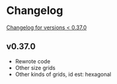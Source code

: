 # Changelog

[Changelog for versions < 0.37.0](./~v0.36.4-old/CHANGELOG.md)

## v0.37.0

- Rewrote code
- Other size grids
- Other kinds of grids, id est: hexagonal
